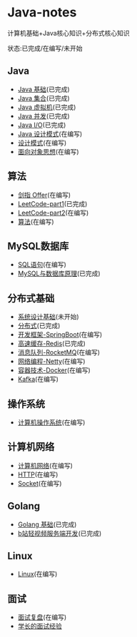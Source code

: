 # Java-notes
计算机基础+Java核心知识+分布式核心知识

状态:已完成/在编写/未开始

##  Java

- [Java 基础](https://github.com/sx89/Java-notes/blob/master/notes/Java-%E5%9F%BA%E7%A1%80.md)(已完成)
- [Java 集合](https://github.com/sx89/Java-notes/blob/master/notes/Java-%E9%9B%86%E5%90%88.md)(已完成)
- [Java 虚拟机](https://github.com/sx89/Java-notes/blob/master/notes/Java-%E8%99%9A%E6%8B%9F%E6%9C%BA.md)(已完成)
- [Java 并发](https://github.com/sx89/Java-notes/blob/master/notes/Java-%E5%B9%B6%E5%8F%91.md)(已完成)
- [Java I/O](https://github.com/sx89/Java-notes/blob/master/notes/Java-IO.md)(已完成)
- [Java 设计模式](https://github.com/sx89/Java-notes/blob/master/notes/Java-%E8%AE%BE%E8%AE%A1%E6%A8%A1%E5%BC%8F.md)(在编写)
- [设计模式](https://github.com/sx89/Java-notes/blob/master/notes/%E8%AE%BE%E8%AE%A1%E6%A8%A1%E5%BC%8F.md)(在编写)
- [面向对象思想](https://github.com/sx89/Java-notes/blob/master/notes/%E9%9D%A2%E5%90%91%E5%AF%B9%E8%B1%A1%E6%80%9D%E6%83%B3.md)(在编写)

## 算法

- [剑指 Offer](https://github.com/sx89/Java-notes/blob/master/notes/%E5%89%91%E6%8C%87offer.md)(在编写)
- [LeetCode-part1](https://github.com/sx89/Java-notes/blob/master/notes/LeetCode01.md)(已完成)
- [LeetCode-part2](https://github.com/sx89/Java-notes/blob/master/notes/LeetCode01.md)(在编写)
- [算法](https://github.com/sx89/Java-notes/blob/master/notes/%E7%AE%97%E6%B3%95-%E6%8E%92%E5%BA%8F.md)(在编写)


##  MySQL数据库

- [SQL语句](https://github.com/sx89/Java-notes/blob/master/notes/MYSQL.md)(在编写)
- [MySQL与数据库原理](https://github.com/sx89/Java-notes/blob/master/notes/MYSQL.md)(已完成)

##  分布式基础 

- [系统设计基础]()(未开始)
- [分布式](https://github.com/sx89/Java-notes/blob/master/notes/%E5%88%86%E5%B8%83%E5%BC%8F.md)(已完成)
- [开发框架-SpringBoot](https://github.com/sx89/summary-of-all-my-repositories)(在编写)
- [高速缓存-Redis](https://github.com/sx89/Java-notes/blob/master/notes/redis.md)(已完成)
- [消息队列-RocketMQ](https://github.com/sx89/rocketmq4.0-code)(在编写)
- [网络编程-Netty](https://github.com/sx89/network_and_protocol)(在编写)
- [容器技术-Docker](https://github.com/sx89/docker-note)(在编写)
- [Kafka](https://github.com/sx89/Java-notes/blob/master/notes/Kafka.md)(在编写)


##  操作系统

- [计算机操作系统](https://github.com/sx89/Java-notes/blob/master/notes/%E6%93%8D%E4%BD%9C%E7%B3%BB%E7%BB%9F.md)(在编写)

## 计算机网络 

- [计算机网络](https://github.com/sx89/Java-notes/blob/master/notes/%E8%AE%A1%E7%AE%97%E6%9C%BA%E7%BD%91%E7%BB%9C.md)(在编写)
- [HTTP](https://github.com/sx89/Java-notes/blob/master/notes/HTTP.md)(在编写)
- [Socket]()(在编写)

## Golang

- [Golang 基础](https://github.com/sx89/Java-notes/blob/master/notes/Golang.md)(已完成)
- [b站轻视频服务端开发](https://github.com/sx89/Java-notes/blob/master/notes/%E8%A7%86%E9%A2%91%E7%AE%A1%E7%90%86%E7%B3%BB%E7%BB%9F.md)(已完成)



## Linux 

- [Linux](https://github.com/sx89/Java-notes/blob/master/notes/Linux.md)(在编写)



## 面试

- [面试复盘](https://github.com/sx89/Java-notes/blob/master/notes/%E9%9D%A2%E8%AF%95%E5%A4%8D%E7%9B%98.md)(在编写)
- [学长的面试经验](https://github.com/sx89/Java-notes/blob/master/notes/%E9%9D%A2%E8%AF%95%E6%8A%80%E5%B7%A7%E6%80%BB%E7%BB%93.md)




